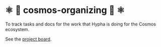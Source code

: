 # ⚛️ :doughnut: cosmos-organizing :doughnut: ⚛️

 To track tasks and docs for the work that Hypha is doing for the Cosmos ecosystem.
 
 See the [project board](https://github.com/hyphacoop/cosmos-organizing/projects/1).

